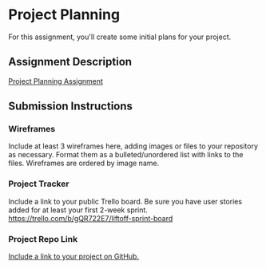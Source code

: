# Project Planning
For this assignment, you'll create some initial plans for your project.

## Assignment Description
[Project Planning Assignment](https://education.launchcode.org/liftoff/modules/assignments/project-planning)

## Submission Instructions

### Wireframes

Include at least 3 wireframes here, adding images or files to your repository as necessary. Format them as a bulleted/unordered list with links to the files. 
Wireframes are ordered by image name.

### Project Tracker

Include a link to your public Trello board. Be sure you have user stories added for at least your first 2-week sprint.
https://trello.com/b/gQR722E7/liftoff-sprint-board

### Project Repo Link

[Include a link to your project on GitHub.](https://github.com/STL-WomenPlus-Mar22-LiftOff/group-alyssa)
